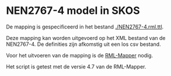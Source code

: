 # NEN2767-4 model in SKOS

De mapping is gespecificeerd in het bestand [./NEN2767-4.rml.ttl](./NEN2767-4.rml.ttl).

Deze mapping kan worden uitgevoerd op het XML bestand van de NEN2767-4. De definities zijn afkomstig uit een los csv bestand.

Voor het uitvoeren van de mapping is de [RML-Mapper](https://github.com/RMLio/rmlmapper-java/releases) nodig.

Het script is getest met de versie 4.7 van de RML-Mapper.